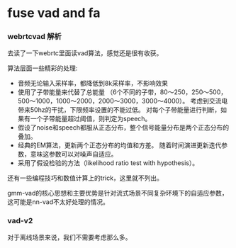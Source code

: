 # fuse vad and fa

### webrtcvad 解析
去读了一下webrtc里面读vad算法，感觉还是很有收获。

算法层面一些精彩的处理:

- 音频无论输入采样率，都降低到8k采样率，不影响效果
- 使用了子带能量来代替了总能量
（6个不同的子带，80～250，250～500，500～1000，1000～2000，2000～3000，3000～4000）。
考虑到交流电带来50hz的干扰，下限频率设置的不能过低。
对每个子带能量进行判断，如果有一个子带能量超过阈值，则判定为speech。
- 假设了noise和speech都服从正态分布，整个信号能量分布是两个正态分布的叠加。
- 经典的EM算法，更新两个正态分布的均值和方差。
随着时间演进更新迭代参数，意味这参数可以对噪声自适应。
- 采用了假设检验的方法（likelihood ratio test with hypothesis）。

还有一些编程技巧和数值计算上的trick，这里就不列出。

gmm-vad的核心思想和主要优势是针对流式场景不同复杂环境下的自适应参数，这可能是nn-vad不太好处理的情况。

### vad-v2 

对于离线场景来说，我们不需要考虑那么多。